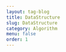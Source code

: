 ```yaml
---
layout: tag-blog
title: DataStructure
slug: DataStructure
category: Algorithm
menu: false
order: 1
---
```

